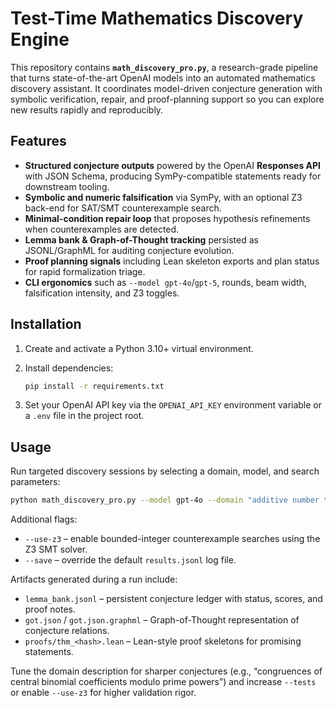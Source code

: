# Test-Time Mathematics Discovery Engine

This repository contains **`math_discovery_pro.py`**, a research-grade pipeline that turns state-of-the-art OpenAI models into an automated mathematics discovery assistant. It coordinates model-driven conjecture generation with symbolic verification, repair, and proof-planning support so you can explore new results rapidly and reproducibly.

## Features

- **Structured conjecture outputs** powered by the OpenAI **Responses API** with JSON Schema, producing SymPy-compatible statements ready for downstream tooling.
- **Symbolic and numeric falsification** via SymPy, with an optional Z3 back-end for SAT/SMT counterexample search.
- **Minimal-condition repair loop** that proposes hypothesis refinements when counterexamples are detected.
- **Lemma bank & Graph-of-Thought tracking** persisted as JSONL/GraphML for auditing conjecture evolution.
- **Proof planning signals** including Lean skeleton exports and plan status for rapid formalization triage.
- **CLI ergonomics** such as `--model gpt-4o`/`gpt-5`, rounds, beam width, falsification intensity, and Z3 toggles.

## Installation

1. Create and activate a Python 3.10+ virtual environment.
2. Install dependencies:

   ```bash
   pip install -r requirements.txt
   ```

3. Set your OpenAI API key via the `OPENAI_API_KEY` environment variable or a `.env` file in the project root.

## Usage

Run targeted discovery sessions by selecting a domain, model, and search parameters:

```bash
python math_discovery_pro.py --model gpt-4o --domain "additive number theory" --rounds 2 --beam 24 --tests 500
```

Additional flags:

- `--use-z3` – enable bounded-integer counterexample searches using the Z3 SMT solver.
- `--save` – override the default `results.jsonl` log file.

Artifacts generated during a run include:

- `lemma_bank.jsonl` – persistent conjecture ledger with status, scores, and proof notes.
- `got.json` / `got.json.graphml` – Graph-of-Thought representation of conjecture relations.
- `proofs/thm_<hash>.lean` – Lean-style proof skeletons for promising statements.

Tune the domain description for sharper conjectures (e.g., “congruences of central binomial coefficients modulo prime powers”) and increase `--tests` or enable `--use-z3` for higher validation rigor.
